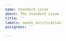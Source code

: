 ```yaml
---
name: Standard issue
about: The standard issue
title: ''
labels: needs_verification
assignees: ''

---
```



